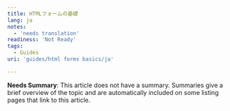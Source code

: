 ```yaml
---
title: HTMLフォームの基礎
lang: ja
notes:
  - 'needs translation'
readiness: 'Not Ready'
tags:
  - Guides
uri: 'guides/html forms basics/ja'

---
```

**Needs Summary**: This article does not have a summary. Summaries give a brief overview of the topic and are automatically included on some listing pages that link to this article.

